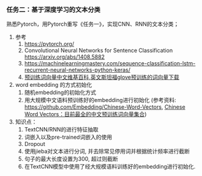### 任务二：基于深度学习的文本分类

熟悉Pytorch，用Pytorch重写《任务一》，实现CNN、RNN的文本分类；

1. 参考
   1. https://pytorch.org/
   2. Convolutional Neural Networks for Sentence Classification <https://arxiv.org/abs/1408.5882>
   3. <https://machinelearningmastery.com/sequence-classification-lstm-recurrent-neural-networks-python-keras/>
   4. [预训练词向量中文维基百科,英文斯坦福glove预训练的词向量下载](https://blog.csdn.net/sinat_41144773/article/details/89875130)
2. word embedding 的方式初始化
   1. 随机embedding的初始化方式 
   2. 用大规模中文语料预训练好的embedding进行初始化 (参考资料: https://github.com/Embedding/Chinese-Word-Vectors, [Chinese Word Vectors：目前最全的中文预训练词向量集合](https://zhuanlan.zhihu.com/p/36872508))
3. 知识点：
   1. TextCNN/RNN的进行特征抽取
   2. 词嵌入以及pre-trained词嵌入的使用
   3. Dropout
   4. 使用jieba对文本进行分词, 并去除常见停用词并根据统计频率进行截断
   5. 句子的最大长度设置为300, 超过则截断
   6. 在TextCNN模型中使用了经大规模语料训练好的embedding进行初始化.
